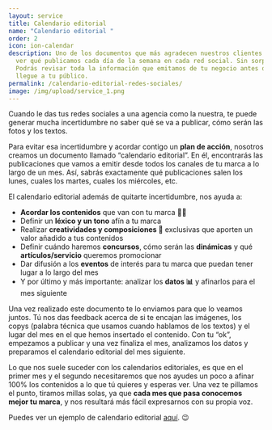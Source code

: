 ```yaml
---
layout: service
title: Calendario editorial
name: "Calendario editorial "
order: 2
icon: ion-calendar
description: Uno de los documentos que más agradecen nuestros clientes. Podrás
  ver qué publicamos cada día de la semana en cada red social. Sin sorpresas.
  Podrás revisar toda la información que emitamos de tu negocio antes de que
  llegue a tu público.
permalink: /calendario-editorial-redes-sociales/
image: /img/upload/service_1.png
---
```

Cuando le das tus redes sociales a una agencia como la nuestra, te puede generar mucha incertidumbre no saber qué se va a publicar, cómo serán las fotos y los textos.

Para evitar esa incertidumbre y acordar contigo un **plan de acción**, nosotros creamos un documento llamado “calendario editorial”. En él, encontrarás las publicaciones que vamos a emitir desde todos los canales de tu marca a lo largo de un mes. Así, sabrás exactamente qué publicaciones salen los lunes, cuales los martes, cuales los miércoles, etc.

El calendario editorial además de quitarte incertidumbre, nos ayuda a:

* **Acordar los contenidos** que van con tu marca ✍🏻 
* Definir un **léxico y un tono** afín a tu marca
* Realizar **creatividades y composiciones 🤩**  exclusivas que aporten un valor añadido a tus contenidos
* Definir cuándo haremos **concursos**, cómo serán las **dinámicas** y qué **artículos/servicio** queremos promocionar
* Dar difusión a los **eventos** de interés para tu marca que puedan tener lugar a lo largo del mes
* Y por último y más importante: analizar los **datos 📊**  y afinarlos para el mes siguiente

Una vez realizado este documento te lo enviamos para que lo veamos juntos. Tú nos das feedback acerca de si te encajan las imágenes, los copys (palabra técnica que usamos cuando hablamos de los textos) y el lugar del mes en el que hemos insertado el contenido. Con tu “ok”, empezamos a publicar y una vez finaliza el mes, analizamos los datos y preparamos el calendario editorial del mes siguiente.

Lo que nos suele suceder con los calendarios editoriales, es que en el primer mes y el segundo necesitaremos que nos ayudes un poco a afinar 100% los contenidos a lo que tú quieres y esperas ver. Una vez te pillamos el punto, tiramos millas solas, ya que **cada mes que pasa conocemos mejor tu marca**, y nos resultará más fácil  expresarnos con su propia voz.

Puedes ver un ejemplo de calendario editorial [aquí](https://docs.google.com/presentation/d/1Bm72D-RxqqH-_R6Yt1anXTt-3zgtXYCqZhYcJoHone8/edit?ts=5f102c44#slide=id.g8d91ca56d4_0_48). 😉